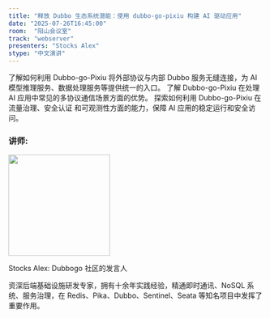 ```yaml
---
title: "释放 Dubbo 生态系统潜能：使用 dubbo-go-pixiu 构建 AI 驱动应用"
date: "2025-07-26T16:45:00"
room:  "阳山会议室"
track: "webserver"
presenters: "Stocks Alex"
stype: "中文演讲"
---
```


了解如何利用 Dubbo-go-Pixiu 将外部协议与内部 Dubbo 服务无缝连接，为 AI 模型推理服务、数据处理服务等提供统一的入口。
了解 Dubbo-go-Pixiu 在处理 AI 应用中常见的多协议通信场景方面的优势。
探索如何利用 Dubbo-go-Pixiu 在流量治理、安全认证 和可观测性方面的能力，保障 AI 应用的稳定运行和安全访问。

### 讲师:

<img src="https://sessionize.com/image/90c0-400o400o1-YD8s8BJWzqmRyiYtzK6zaR.png" width="200" /><br/>

Stocks Alex: Dubbogo 社区的发言人

资深后端基础设施研发专家，拥有十余年实践经验，精通即时通讯、NoSQL 系统、服务治理，在 Redis、Pika、Dubbo、Sentinel、Seata 等知名项目中发挥了重要作用。